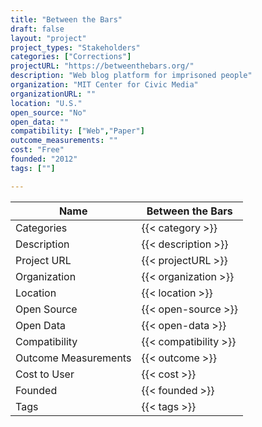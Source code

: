 ```yaml
---
title: "Between the Bars"
draft: false
layout: "project"
project_types: "Stakeholders"
categories: ["Corrections"]
projectURL: "https://betweenthebars.org/"
description: "Web blog platform for imprisoned people"
organization: "MIT Center for Civic Media"
organizationURL: ""
location: "U.S."
open_source: "No"
open_data: ""
compatibility: ["Web","Paper"]
outcome_measurements: ""
cost: "Free"
founded: "2012"
tags: [""]

---
```



Name                    |  Between the Bars    
------------------------|----
Categories              | {{< category >}} 
Description             | {{< description >}} 
Project URL             | {{< projectURL >}} 
Organization            | {{< organization >}} 
Location                | {{< location >}} 
Open Source             | {{< open-source >}} 
Open Data               | {{< open-data >}} 
Compatibility           | {{< compatibility >}} 
Outcome Measurements    | {{< outcome >}} 
Cost to User            | {{< cost >}} 
Founded                 | {{< founded >}} 
Tags                    | {{< tags >}} 


